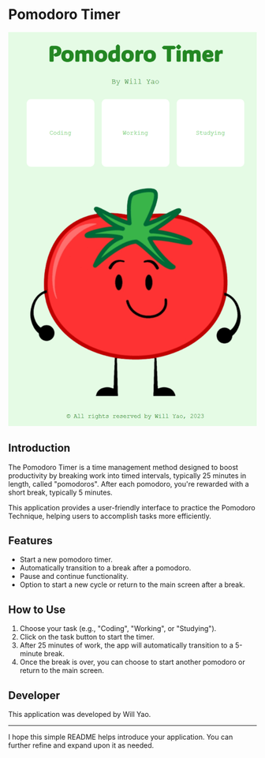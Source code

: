 # Pomodoro Timer

![Pomodoro Timer Cover](./public/image/cover.png)

## Introduction

The Pomodoro Timer is a time management method designed to boost productivity by breaking work into timed intervals, typically 25 minutes in length, called "pomodoros". After each pomodoro, you're rewarded with a short break, typically 5 minutes.

This application provides a user-friendly interface to practice the Pomodoro Technique, helping users to accomplish tasks more efficiently.

## Features

- Start a new pomodoro timer.
- Automatically transition to a break after a pomodoro.
- Pause and continue functionality.
- Option to start a new cycle or return to the main screen after a break.

## How to Use

1. Choose your task (e.g., "Coding", "Working", or "Studying").
2. Click on the task button to start the timer.
3. After 25 minutes of work, the app will automatically transition to a 5-minute break.
4. Once the break is over, you can choose to start another pomodoro or return to the main screen.

## Developer

This application was developed by Will Yao.

---

I hope this simple README helps introduce your application. You can further refine and expand upon it as needed.
